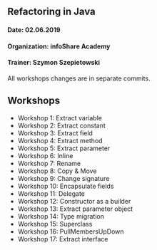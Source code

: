 ## Refactoring in Java
#### Date: 02.06.2019
#### Organization: infoShare Academy
#### Trainer: Szymon Szepietowski 
All workshops changes are in separate commits.

## Workshops
* Workshop 1: Extract variable
* Workshop 2: Extract constant
* Workshop 3: Extract field
* Workshop 4: Extract method
* Workshop 5: Extract parameter
* Workshop 6: Inline
* Workshop 7: Rename
* Workshop 8: Copy & Move
* Workshop 9: Change signature
* Workshop 10: Encapsulate fields
* Workshop 11: Delegate
* Workshop 12: Constructor as a builder
* Workshop 13: Extract parameter object
* Workshop 14: Type migration
* Workshop 15: Superclass
* Workshop 16: PullMembersUpDown
* Workshop 17: Extract interface
